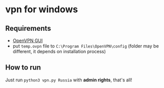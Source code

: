 # vpn for windows

## Requirements
- [OpenVPN GUI](https://openvpn.net/index.php/open-source/downloads.html)
- put `temp.ovpn` file to `C:\Program Files\OpenVPN\config` (folder may be different, it depends on installation process)

## How to run
Just run `python3 vpn.py Russia` with **admin rights**, that's all!